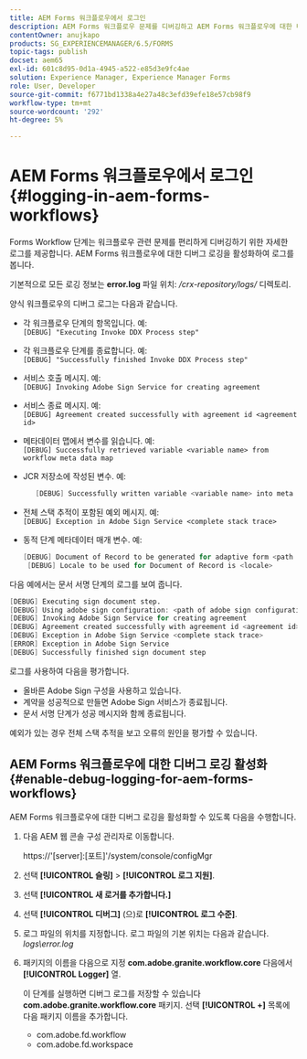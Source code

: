 ```yaml
---
title: AEM Forms 워크플로우에서 로그인
description: AEM Forms 워크플로우 문제를 디버깅하고 AEM Forms 워크플로우에 대한 디버그 로깅을 활성화하여 로그를 보는 방법에 대해 알아봅니다.
contentOwner: anujkapo
products: SG_EXPERIENCEMANAGER/6.5/FORMS
topic-tags: publish
docset: aem65
exl-id: 601c8d95-0d1a-4945-a522-e85d3e9fc4ae
solution: Experience Manager, Experience Manager Forms
role: User, Developer
source-git-commit: f6771bd1338a4e27a48c3efd39efe18e57cb98f9
workflow-type: tm+mt
source-wordcount: '292'
ht-degree: 5%

---
```


# AEM Forms 워크플로우에서 로그인{#logging-in-aem-forms-workflows}

Forms Workflow 단계는 워크플로우 관련 문제를 편리하게 디버깅하기 위한 자세한 로그를 제공합니다. AEM Forms 워크플로우에 대한 디버그 로깅을 활성화하여 로그를 봅니다.

기본적으로 모든 로깅 정보는 **error.log** 파일 위치: */crx-repository/logs/* 디렉토리.

양식 워크플로우의 디버그 로그는 다음과 같습니다.

* 각 워크플로우 단계의 항목입니다. 예:\
  `[DEBUG] "Executing Invoke DDX Process step"`

* 각 워크플로우 단계를 종료합니다. 예:\
  `[DEBUG] "Successfully finished Invoke DDX Process step"`

* 서비스 호출 메시지. 예:\
  `[DEBUG] Invoking Adobe Sign Service for creating agreement`

* 서비스 종료 메시지. 예:\
  `[DEBUG] Agreement created successfully with agreement id <agreement id>`

* 메타데이터 맵에서 변수를 읽습니다. 예:\
  `[DEBUG] Successfully retrieved variable <variable name> from workflow meta data map`

* JCR 저장소에 작성된 변수. 예:

  ```verilog
     [DEBUG] Successfully written variable <variable name> into meta data node at <JCR path where meta data is being written>
  ```

* 전체 스택 추적이 포함된 예외 메시지. 예:\
  `[DEBUG] Exception in Adobe Sign Service <complete stack trace>`

* 동적 단계 메타데이터 매개 변수. 예:

  ```verilog
  [DEBUG] Document of Record to be generated for adaptive form <path of adaptive form>
   [DEBUG] Locale to be used for Document of Record is <locale>
  ```

다음 예에서는 문서 서명 단계의 로그를 보여 줍니다.

```verilog
[DEBUG] Executing sign document step.
[DEBUG] Using adobe sign configuration: <path of adobe sign configuration>
[DEBUG] Invoking Adobe Sign Service for creating agreement
[DEBUG] Agreement created successfully with agreement id <agreement id>
[DEBUG] Exception in Adobe Sign Service <complete stack trace>
[ERROR] Exception in Adobe Sign Service
[DEBUG] Successfully finished sign document step
```

로그를 사용하여 다음을 평가합니다.

* 올바른 Adobe Sign 구성을 사용하고 있습니다.
* 계약을 성공적으로 만들면 Adobe Sign 서비스가 종료됩니다.
* 문서 서명 단계가 성공 메시지와 함께 종료됩니다.

예외가 있는 경우 전체 스택 추적을 보고 오류의 원인을 평가할 수 있습니다.

## AEM Forms 워크플로우에 대한 디버그 로깅 활성화 {#enable-debug-logging-for-aem-forms-workflows}

AEM Forms 워크플로우에 대한 디버그 로깅을 활성화할 수 있도록 다음을 수행합니다.

1. 다음 AEM 웹 콘솔 구성 관리자로 이동합니다.

   https://&#39;[server]:[포트]&#39;/system/console/configMgr

1. 선택 **[!UICONTROL 슬링]** > **[!UICONTROL 로그 지원]**.
1. 선택 **[!UICONTROL 새 로거를 추가합니다.]**
1. 선택 **[!UICONTROL 디버그]** (으)로 **[!UICONTROL 로그 수준]**.
1. 로그 파일의 위치를 지정합니다. 로그 파일의 기본 위치는 다음과 같습니다. *logs\error.log*
1. 패키지의 이름을 다음으로 지정 **com.adobe.granite.workflow.core** 다음에서 **[!UICONTROL Logger]** 열.

   이 단계를 실행하면 디버그 로그를 저장할 수 있습니다 **com.adobe.granite.workflow.core** 패키지. 선택 **[!UICONTROL +]** 목록에 다음 패키지 이름을 추가합니다.

   * com.adobe.fd.workflow
   * com.adobe.fd.workspace
